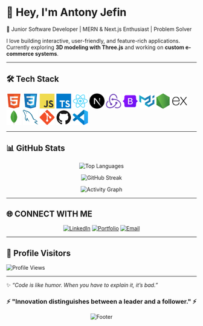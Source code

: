 # 👋 Hey, I'm Antony Jefin  

🚀 Junior Software Developer | MERN & Next.js Enthusiast | Problem Solver  

I love building interactive, user-friendly, and feature-rich applications.  
Currently exploring **3D modeling with Three.js** and working on **custom e-commerce systems**.  

---

## 🛠️ Tech Stack  

<p align="left">
  <!-- Frontend -->
  <img src="https://raw.githubusercontent.com/devicons/devicon/master/icons/html5/html5-original.svg" alt="HTML5" width="40" height="40"/>
  <img src="https://raw.githubusercontent.com/devicons/devicon/master/icons/css3/css3-original.svg" alt="CSS3" width="40" height="40"/>
  <img src="https://raw.githubusercontent.com/devicons/devicon/master/icons/javascript/javascript-original.svg" alt="JavaScript" width="40" height="40"/>
  <img src="https://raw.githubusercontent.com/devicons/devicon/master/icons/typescript/typescript-original.svg" alt="TypeScript" width="40" height="40"/>
  <img src="https://raw.githubusercontent.com/devicons/devicon/master/icons/react/react-original.svg" alt="React" width="40" height="40"/>
  <img src="https://raw.githubusercontent.com/devicons/devicon/master/icons/nextjs/nextjs-original.svg" alt="Next.js" width="40" height="40"/>
  <img src="https://raw.githubusercontent.com/devicons/devicon/master/icons/redux/redux-original.svg" alt="Redux" width="40" height="40"/>
  <img src="https://raw.githubusercontent.com/devicons/devicon/master/icons/bootstrap/bootstrap-original.svg" alt="Bootstrap" width="40" height="40"/>
  <img src="https://raw.githubusercontent.com/devicons/devicon/master/icons/materialui/materialui-original.svg" alt="MUI" width="40" height="40"/>

  <!-- Backend -->
  <img src="https://raw.githubusercontent.com/devicons/devicon/master/icons/nodejs/nodejs-original.svg" alt="Node.js" width="40" height="40"/>
  <img src="https://raw.githubusercontent.com/devicons/devicon/master/icons/express/express-original.svg" alt="Express.js" width="40" height="40"/>
  <img src="https://raw.githubusercontent.com/devicons/devicon/master/icons/mongodb/mongodb-original.svg" alt="MongoDB" width="40" height="40"/>
  <img src="https://raw.githubusercontent.com/devicons/devicon/master/icons/mysql/mysql-original.svg" alt="MySQL" width="40" height="40"/>

  <!-- Tools -->
  <img src="https://raw.githubusercontent.com/devicons/devicon/master/icons/git/git-original.svg" alt="Git" width="40" height="40"/>
  <img src="https://raw.githubusercontent.com/devicons/devicon/master/icons/github/github-original.svg" alt="GitHub" width="40" height="40"/>
  <img src="https://raw.githubusercontent.com/devicons/devicon/master/icons/vscode/vscode-original.svg" alt="VS Code" width="40" height="40"/>
</p>

---

## 📊 GitHub Stats  

<p align="center">
  <img src="https://github-readme-stats.vercel.app/api/top-langs/?username=jeff-antony&layout=compact&theme=tokyonight" alt="Top Languages" />
</p>

<p align="center">
  <img src="https://github-readme-streak-stats.herokuapp.com/?user=jeff-antony&theme=tokyonight" alt="GitHub Streak" />
</p>

<p align="center">
  <img src="https://github-profile-summary-cards.vercel.app/api/cards/profile-details?username=jeff-antony&theme=tokyonight" alt="Activity Graph"/>
</p>

---

## 🌐 **CONNECT WITH ME**

<div align="center">

[![LinkedIn](https://img.shields.io/badge/LinkedIn-0A66C2?style=for-the-badge&logo=linkedin&logoColor=white&labelColor=0A66C2)](https://linkedin.com/in/antony-jefin-26864a253)
[![Portfolio](https://img.shields.io/badge/Portfolio-FF5722?style=for-the-badge&logo=firefox&logoColor=white&labelColor=FF5722)](https://antonyjefin.vercel.app/)
[![Email](https://img.shields.io/badge/Email-EA4335?style=for-the-badge&logo=gmail&logoColor=white&labelColor=EA4335)](mailto:antonyjefin03@gmail.com)


</div>

---

## 👀 Profile Visitors  

<p align="left">
  <img src="https://komarev.com/ghpvc/?username=jeff-antony&label=Profile%20views&color=0e75b6&style=flat" alt="Profile Views" />
</p>

---

✨ _“Code is like humor. When you have to explain it, it’s bad.”_ 
<div align="center">
  
### ⚡ **"Innovation distinguishes between a leader and a follower."** ⚡

![Footer](https://capsule-render.vercel.app/api?type=waving&color=gradient&customColorList=6,11,20&height=100&section=footer&text=Thanks%20for%20visiting!&fontSize=16&fontColor=ffffff&animation=twinkling)

</div> 
